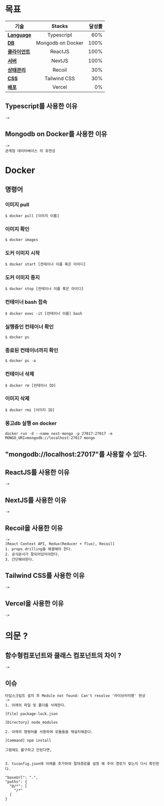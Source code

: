 # 목표

기술 | Stacks | 달성률
--|:--:|--:
**<a href="#Language">Language</a>** | Typescript | 60%
**<a href="#DB">DB</a>** | Mongodb on Docker | 100%
**<a href="#클라이언트">클라이언트</a>** | ReactJS | 100%
**<a href="#서버">서버</a>** | NextJS | 100%
**<a href="#상태관리">상태관리</a>** | Recoil | 30%
**<a href="#CSS">CSS</a>** | Tailwind CSS | 30%
**<a href="#배포">배포</a>** | Vercel | 0%






## <div id="Language">Typescript를 사용한 이유</div>
```
->
```

## <div id="DB">Mongodb on Docker를 사용한 이유</div>
```
-> 
관계형 데이터베이스 의 유연성
```
# Docker

## 명령어
### 이미지 pull   
```
$ docker pull [이미지 이름]
```

### 이미지 확인
```
$ docker images
```

### 도커 이미지 시작
```
$ docker start [컨테이너 이름 혹은 아이디]
```

### 도커 이미지 중지
```
$ docker stop [컨테이너 이름 혹은 아이디]
```

### 컨테이너 bash 접속
```
$ docker exec -it [컨테이너 이름] bash
```

### 실행중인 컨테이너 확인
```
$ docker ps
```

### 종료된 컨테이너까지 확인
```
$ docker ps -a
```

### 컨테이너 삭제
```
$ docker rm [컨테이너 ID]
```

### 이미지 삭제
```
$ docker rmi [이미지 ID]
```

### 몽고db 실행 on docker
```
docker run -d --name next-mongo -p 27017:27017 -e MONGO_URI=mongodb://localhost:27017 mongo   
```

"mongodb://localhost:27017"를 사용할 수 있다.
----
## <div id="클라이언트">ReactJS를 사용한 이유</div>
```
-> 
```
## <div id="서버">NextJS를 사용한 이유</div>
```
-> 
```
## <div id="상태관리">Recoil을 사용한 이유</div>
```
-> 
[React Context API, Redux(Reducer + flux), Recoil]
1. props drilling을 해결해야 한다.
2. 공식문서가 잘되어있어야한다.
3. 간단해야한다.
```
## <div id="CSS">Tailwind CSS를 사용한 이유</div>
```
-> 
```
## <div id="배포">Vercel을 사용한 이유</div>
```
-> 
```

# 의문 ?

## 함수형컴포넌트와 클래스 컴포넌트의 차이 ?
```
->
```


## 이슈
```
타입스크립트 설치 후 Module not found: Can't resolve '라이브러리명' 현상
-> 
1. 아래의 파일 및 폴더를 삭제한다.

[File] package-lock.json

[Directory] node_modules 

2. 아래의 명령어를 사용하여 모듈들을 재설치해준다.

[Command] npm install

그럼에도 불구하고 안된다면,


3. tsconfig.json에 아래를 추가하여 절대경로를 설정 해 주어 경로가 맞는지 다시 확인한다.

"baseUrl": ".", 
"paths": {
  "@/*": [  
    "/*"
  ]
}

```
